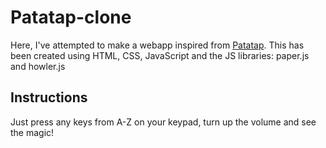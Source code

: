 # Patatap-clone
Here, I've attempted to make a webapp inspired from [Patatap](https://patatap.com/).
This has been created using HTML, CSS, JavaScript and the JS libraries: paper.js and howler.js

## Instructions
Just press any keys from A-Z on your keypad, turn up the volume and see the magic!
